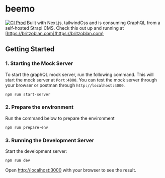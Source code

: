 # beemo
[![CI Prod](https://github.com/missbritz/beemo/actions/workflows/publish.yml/badge.svg)](https://github.com/missbritz/beemo/actions/workflows/publish.yml)
Built with Next.js, tailwindCss and is consuming GraphQL from a self-hosted Strapi CMS. Check this out up and running at [https://britzoblan.com](https://britzoblan.com)


## Getting Started
### 1.  Starting the Mock Server
To start the graphQL mock server, run the following command.  This will start the mock server at `Port:4000`.  You can test the mock server through your browser or postman through `http://localhost:4000`.
```bash
npm run start-server
```
### 2. Prepare the environment
Run the command below to prepare the environment
```bash
npm run prepare-env
```
### 3. Running the Development Server
Start the development server:
```bash
npm run dev
```

Open [http://localhost:3000](http://localhost:3000) with your browser to see the result.